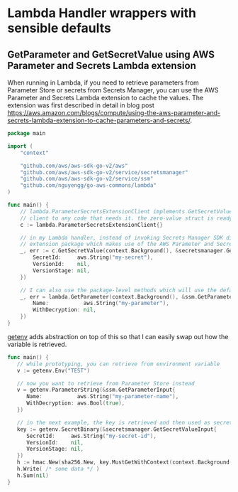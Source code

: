 # Lambda Handler wrappers with sensible defaults

## GetParameter and GetSecretValue using AWS Parameter and Secrets Lambda extension

When running in Lambda, if you need to retrieve parameters from Parameter Store or secrets from Secrets Manager, you can
use the AWS Parameter and Secrets Lambda extension to cache the values. The extension was first described in detail in
blog post https://aws.amazon.com/blogs/compute/using-the-aws-parameter-and-secrets-lambda-extension-to-cache-parameters-and-secrets/.

```go
package main

import (
	"context"

	"github.com/aws/aws-sdk-go-v2/aws"
	"github.com/aws/aws-sdk-go-v2/service/secretsmanager"
	"github.com/aws/aws-sdk-go-v2/service/ssm"
	"github.com/nguyengg/go-aws-commons/lambda"
)

func main() {
	// lambda.ParameterSecretsExtensionClient implements GetSecretValue and GetParameter so I can substitute the
	// client to any code that needs it. the zero-value struct is ready for use.
	c := lambda.ParameterSecretsExtensionClient{}

	// in my Lambda handler, instead of invoking Secrets Manager SDK directly, I can use the client from the
	// extension package which makes use of the AWS Parameter and Secrets Lambda extension.
	_, err := c.GetSecretValue(context.Background(), &secretsmanager.GetSecretValueInput{
		SecretId:     aws.String("my-secret"),
		VersionId:    nil,
		VersionStage: nil,
	})

	// I can also use the package-level methods which will use the default client.
	_, err = lambda.GetParameter(context.Background(), &ssm.GetParameterInput{
		Name:           aws.String("my-parameter"),
		WithDecryption: nil,
	})
}

```

[getenv](getenv) adds abstraction on top of this so that I can easily swap out how the variable is retrieved.

```go
func main() {
   // while prototyping, you can retrieve from environment variable
   v := getenv.Env("TEST")

   // now you want to retrieve from Parameter Store instead
   v = getenv.ParameterString(&ssm.GetParameterInput{
      Name:           aws.String("my-parameter-name"),
      WithDecryption: aws.Bool(true),
   })

   // in the next example, the key is retrieved and then used as secret key for HMAC verification.
   key := getenv.SecretBinary(&secretsmanager.GetSecretValueInput{
      SecretId:     aws.String("my-secret-id"),
      VersionId:    nil,
      VersionStage: nil,
   })
   h := hmac.New(sha256.New, key.MustGetWithContext(context.Background()))
   h.Write( /* some data */ )
   h.Sum(nil)
}

```
